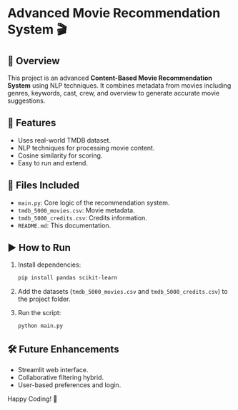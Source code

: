 # Advanced Movie Recommendation System 🎬

## 🚀 Overview
This project is an advanced **Content-Based Movie Recommendation System** using NLP techniques. It combines metadata from movies including genres, keywords, cast, crew, and overview to generate accurate movie suggestions.

## 🧠 Features
- Uses real-world TMDB dataset.
- NLP techniques for processing movie content.
- Cosine similarity for scoring.
- Easy to run and extend.

## 📁 Files Included
- `main.py`: Core logic of the recommendation system.
- `tmdb_5000_movies.csv`: Movie metadata.
- `tmdb_5000_credits.csv`: Credits information.
- `README.md`: This documentation.

## ▶️ How to Run
1. Install dependencies:
   ```bash
   pip install pandas scikit-learn
   ```

2. Add the datasets (`tmdb_5000_movies.csv` and `tmdb_5000_credits.csv`) to the project folder.

3. Run the script:
   ```bash
   python main.py
   ```

## 🛠 Future Enhancements
- Streamlit web interface.
- Collaborative filtering hybrid.
- User-based preferences and login.

Happy Coding! 🎉
